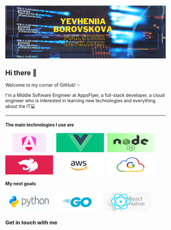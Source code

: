 [![Yevheniia Borovskova - Full Stack Developer](assets/bg_header.png)](https://www.linkedin.com/in/yevheniia-borovskova-759830212/)
## Hi there 👋

Welcome to my corner of GitHub! ✨

I'm a Middle Software Engineer at AppsFlyer, a full-stack developer, a cloud engineer who is interested in learning new technologies and everything about the IT💻

---

#### The main technologies I use are

<div style="display:flex; flex-wrap: wrap; gap: 10px;">
    <img src="assets/angular.png" alt="angular" style="width: 150px;
   height:60px; object-fit: contain;" />
     <img src="assets/vue-js.png" alt="vue-js" style="width: 150px;
   height:60px;" />
     <img src="assets/node-js.png" alt="node-js" style="width: 150px;
   height:60px;" />
     <img src="assets/nest-js.png" alt="nest-js" style="width: 150px;
   height:60px;" />
     <img src="assets/aws.png" alt="aws" style="width: 150px;
   height:60px;" />
      <img src="assets/google.png" alt="google" style="width: 150px;
   height:60px;" />
</div>

#### My next goals

 <img src="assets/python.png" alt="python" style="width: 150px;
   height:60px;" />
     <img src="assets/goland.png" alt="goland" style="width: 150px;
   height:60px;" />
     <img src="assets/react-native.png" alt="react-native" style="width: 150px;
   height:60px;" />

### Get in touch with me

<a href="https://www.linkedin.com/in/yevheniia-borovskova-759830212" target="blank">
     <img src="assets/linkedin.png" alt="linkedin" style="width: 40px;
    height: 35px; />
</a>

<!--
**Borovskova/Borovskova** is a ✨ _special_ ✨ repository because its `README.md` (this file) appears on your GitHub profile.

Here are some ideas to get you started:

- 🔭 I’m currently working on ...
- 🌱 I’m currently learning ...
- 👯 I’m looking to collaborate on ...
- 🤔 I’m looking for help with ...
- 💬 Ask me about ...
- 📫 How to reach me: ...
- 😄 Pronouns: ...
- ⚡ Fun fact: ...
-->
